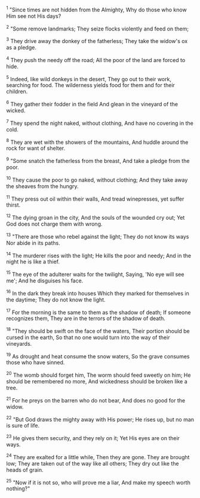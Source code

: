 <sup>1</sup> 
"Since times are not hidden from the Almighty, Why do those who know Him see not His days? 

<sup>2</sup> 
"Some remove landmarks; They seize flocks violently and feed on them; 

<sup>3</sup> 
They drive away the donkey of the fatherless; They take the widow's ox as a pledge. 

<sup>4</sup> 
They push the needy off the road; All the poor of the land are forced to hide. 

<sup>5</sup> 
Indeed, like wild donkeys in the desert, They go out to their work, searching for food. The wilderness yields food for them and for their children. 

<sup>6</sup> 
They gather their fodder in the field And glean in the vineyard of the wicked. 

<sup>7</sup> 
They spend the night naked, without clothing, And have no covering in the cold. 

<sup>8</sup> 
They are wet with the showers of the mountains, And huddle around the rock for want of shelter. 

<sup>9</sup> 
"Some snatch the fatherless from the breast, And take a pledge from the poor. 

<sup>10</sup> 
They cause the poor to go naked, without clothing; And they take away the sheaves from the hungry. 

<sup>11</sup> 
They press out oil within their walls, And tread winepresses, yet suffer thirst. 

<sup>12</sup> 
The dying groan in the city, And the souls of the wounded cry out; Yet God does not charge them with wrong. 

<sup>13</sup> 
"There are those who rebel against the light; They do not know its ways Nor abide in its paths. 

<sup>14</sup> 
The murderer rises with the light; He kills the poor and needy; And in the night he is like a thief. 

<sup>15</sup> 
The eye of the adulterer waits for the twilight, Saying, 'No eye will see me'; And he disguises his face. 

<sup>16</sup> 
In the dark they break into houses Which they marked for themselves in the daytime; They do not know the light. 

<sup>17</sup> 
For the morning is the same to them as the shadow of death; If someone recognizes them, They are in the terrors of the shadow of death. 

<sup>18</sup> 
"They should be swift on the face of the waters, Their portion should be cursed in the earth, So that no one would turn into the way of their vineyards. 

<sup>19</sup> 
As drought and heat consume the snow waters, So the grave consumes those who have sinned. 

<sup>20</sup> 
The womb should forget him, The worm should feed sweetly on him; He should be remembered no more, And wickedness should be broken like a tree. 

<sup>21</sup> 
For he preys on the barren who do not bear, And does no good for the widow. 

<sup>22</sup> 
"But God draws the mighty away with His power; He rises up, but no man is sure of life. 

<sup>23</sup> 
He gives them security, and they rely on it; Yet His eyes are on their ways. 

<sup>24</sup> 
They are exalted for a little while, Then they are gone. They are brought low; They are taken out of the way like all others; They dry out like the heads of grain. 

<sup>25</sup> 
"Now if it is not so, who will prove me a liar, And make my speech worth nothing?"